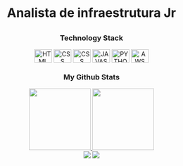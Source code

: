 </div>

<h1 align="center">
 Analista de infraestrutura Jr</h1>

##

<h3 align="center">Technology Stack</h3>
  <div align="center">
 <img align="center" alt="HTML" height="30" width="40" 
 <img src="https://cdn.jsdelivr.net/gh/devicons/devicon/icons/html5/html5-original.svg" />
 <img align="center" alt="CSS" height="30" width="40" 
 <img src="https://cdn.jsdelivr.net/gh/devicons/devicon/icons/css3/css3-original.svg" />
 <img align="center" alt="CSS" height="30" width="40" 
  <img src="https://cdn.jsdelivr.net/gh/devicons/devicon/icons/javascript/javascript-original.svg" />
  <img align="center" alt="JAVASCRIPT" height="30" width="40" 
 <img src="https://cdn.jsdelivr.net/gh/devicons/devicon/icons/python/python-original.svg" />
 <img align="center" alt="PYTHON" height="30" width="40" 
 <img align="center" alt="AWS" height="30" width="40" 
src="https://cdn.jsdelivr.net/gh/devicons/devicon/icons/amazonwebservices/amazonwebservices-original.svg"/>
 <img align="center" alt="AWS" height="30" width="40" 
  <img src="https://cdn.jsdelivr.net/gh/devicons/devicon/icons/linux/linux-original.svg" />

<div align="center">

  <h3 align="center">My Github Stats</h3>
  <a href="https://github.com/diegombtavares">
  <img height="140em" src="https://github-readme-stats.vercel.app/api?username=diegombtavares&show_icons=true&theme=tokyonight&include_all_commits=true&count_private=true"/>
  <img height="140em" src="https://github-readme-stats.vercel.app/api/top-langs/?username=diegombtavares&layout=compact&langs_count=7&theme=tokyonight"/>
   
<div align="center"> 
  <a href = "mailto:diegotavares.infra@gmail.com"><img src="https://img.shields.io/badge/Gmail-D14836?style=for-the-badge&logo=gmail&logoColor=white" target="_blank"></a>
  <a href="https://www.linkedin.com/in/diegombtavares/" target="_blank"><img src="https://img.shields.io/badge/-LinkedIn-%230077B5?style=for-the-badge&logo=linkedin&logoColor=white" target="_blank"></a> 

</div>
